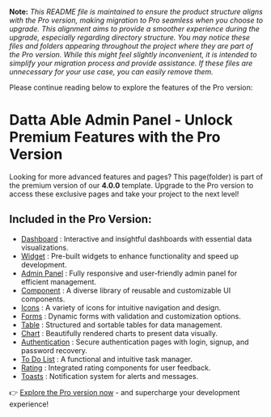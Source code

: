 **Note:** *This README file is maintained to ensure the product structure aligns with the Pro version, making migration to Pro seamless when you choose to upgrade. This alignment aims to provide a smoother experience during the upgrade, especially regarding directory structure. You may notice these files and folders appearing throughout the project where they are part of the Pro version. While this might feel slightly inconvenient, it is intended to simplify your migration process and provide assistance. If these files are unnecessary for your use case, you can easily remove them.*

Please continue reading below to explore the features of the Pro version:

# Datta Able Admin Panel - Unlock Premium Features with the Pro Version

Looking for more advanced features and pages? This page(folder) is part of the premium version of our <b>4.0.0</b> template. Upgrade to the Pro version to access these exclusive pages and take your project to the next level!

## Included in the Pro Version:

- [Dashboard](https://codedthemes.com/demos/admin-templates/datta-able/angular/default/dashboard/default) : Interactive and insightful dashboards with essential data visualizations.
- [Widget](https://codedthemes.com/demos/admin-templates/datta-able/angular/default/widget/statistic) : Pre-built widgets to enhance functionality and speed up development.
- [Admin Panel](https://codedthemes.com/demos/admin-templates/datta-able/angular/default/online-course/dashboard) : Fully responsive and user-friendly admin panel for efficient management.
- [Component](https://codedthemes.com/demos/admin-templates/datta-able/angular/default/basic/alert) : A diverse library of reusable and customizable UI components.
- [Icons](https://feathericons.com/) : A variety of icons for intuitive navigation and design.
- [Forms](https://codedthemes.com/demos/admin-templates/datta-able/angular/default/forms/basic) : Dynamic forms with validation and customization options.
- [Table](https://codedthemes.com/demos/admin-templates/datta-able/angular/default/bootstrap/basicTable) : Structured and sortable tables for data management.
- [Chart](https://codedthemes.com/demos/admin-templates/datta-able/angular/default/chart/apex-chart) : Beautifully rendered charts to present data visually.
- [Authentication](https://codedthemes.com/demos/admin-templates/datta-able/angular/default/auth/signup) : Secure authentication pages with login, signup, and password recovery.
- [To Do List](https://codedthemes.com/demos/admin-templates/datta-able/angular/default/todo/basic) : A functional and intuitive task manager.
- [Rating](https://codedthemes.com/demos/admin-templates/datta-able/angular/default/advance/rating) : Integrated rating components for user feedback.
- [Toasts](https://codedthemes.com/demos/admin-templates/datta-able/angular/default/basic/toasts) : Notification system for alerts and messages.

👉 [Explore the Pro version now](https://codedthemes.com/item/datta-able-angular/?utm_source=free_demo&utm_medium=codedthemes&utm_campaign=button_download_premium) - and supercharge your development experience!
